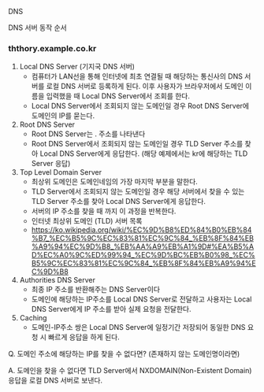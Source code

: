 DNS

DNS 서버 동작 순서

### ththory.example.co.kr

1. Local DNS Server (기지국 DNS 서버)
   - 컴퓨터가 LAN선을 통해 인터넷에 최초 연결될 때 해당하는 통신사의 DNS 서버를 로컬 DNS 서버로 등록하게 된다. 이후 사용자가 브라우저에서 도메인 이름을 입력했을 때 Local DNS Server에서 조회를 한다.
   - Local DNS Server에서 조회되지 않는 도메인일 경우 Root DNS Server에 도메인의 IP를 묻는다.
2. Root DNS Server
   - Root DNS Server는 . 주소를 나타낸다
   - Root DNS Server에서 조회되지 않는 도메인일 경우 TLD Server 주소를 찾아 Local DNS Server에게 응답한다. (해당 예제에서는 kr에 해당하는 TLD Server 응답)
3. Top Level Domain Server
   - 최상위 도메인은 도메인네임의 가장 마지막 부분을 말한다.
   - TLD Server에서 조회되지 않는 도메인일 경우 해당 서버에서 찾을 수 있는 TLD Server 주소를 찾아 Local DNS Server에게  응답한다.
   - 서버의 IP 주소를 찾을 때 까지 이 과정을 반복한다.
   - 인터넷 최상위 도메인 (TLD) 서버 목록
   - https://ko.wikipedia.org/wiki/%EC%9D%B8%ED%84%B0%EB%84%B7_%EC%B5%9C%EC%83%81%EC%9C%84_%EB%8F%84%EB%A9%94%EC%9D%B8_%EB%AA%A9%EB%A1%9D#%EA%B5%AD%EC%A0%9C%ED%99%94_%EC%9D%BC%EB%B0%98_%EC%B5%9C%EC%83%81%EC%9C%84_%EB%8F%84%EB%A9%94%EC%9D%B8
4. Authorities DNS Server
   - 최종 IP 주소를 반환해주는 DNS Server이다
   - 도메인에 해당하는 IP주소를 Local DNS Server로 전달하고 사용자는 Local DNS Server에게 IP 주소를 받아 실제 요청을 전달한다.
5. Caching
   - 도메인-IP주소 쌍은 Local DNS Server에 일정기간 저장되어 동일한 DNS 요청 시 빠르게 응답을 하게 된다.



Q. 도메인 주소에 해당하는 IP를 찾을 수 없다면? (존재하지 않는 도메인명이라면)

A. 도메인을 찾을 수 없다면 TLD Server에서 NXDOMAIN(Non-Existent Domain) 응답을 로컬 DNS 서버로 보낸다.